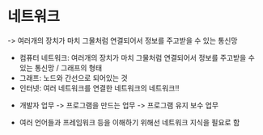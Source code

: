# 네트워크
-> 여러개의 장치가 마치 그물처럼 연결되어서 정보를 주고받을 수 있는 통신망
- 컴퓨터 네트워크: 여러개의 장치가 마치 그물처럼 연결되어서 정보를 주고받을 수 있는 통신망 / 그래프의 형태
- 그래프: 노드와 간선으로 되어있는 것 
- 인터넷: 여러 네트워크를 연결한 네트워크의 네트워크!! 

* 개발자 업무 -> 프로그램을 만드는 업무
 -> 프로그램 유지 보수 업무
- 여러 언어들과 프레임워크 등을 이해하기 위해선 네트워크 지식을 필요로 함


